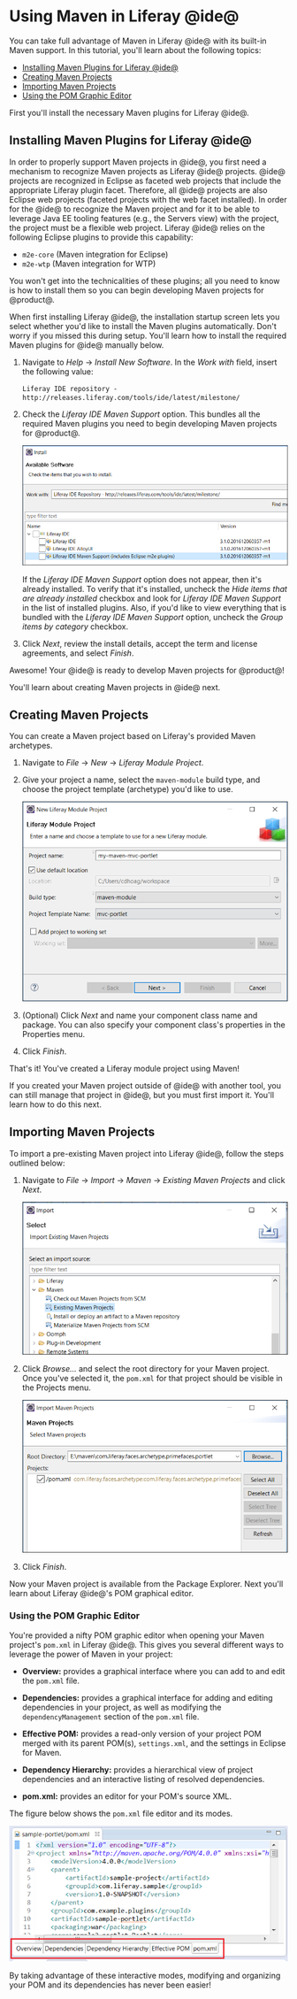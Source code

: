 # Using Maven in Liferay @ide@

You can take full advantage of Maven in Liferay @ide@ with its built-in Maven
support. In this tutorial, you'll learn about the following topics:

- [Installing Maven Plugins for Liferay @ide@](#installing-maven-plugins-for-liferay-ide)
- [Creating Maven Projects](#creating-maven-projects)
- [Importing Maven Projects](#importing-maven-projects)
- [Using the POM Graphic Editor](#using-the-pom-graphic-editor)

First you'll install the necessary Maven plugins for Liferay @ide@.

## Installing Maven Plugins for Liferay @ide@

In order to properly support Maven projects in @ide@, you first need a mechanism
to recognize Maven projects as Liferay @ide@ projects. @ide@ projects are
recognized in Eclipse as faceted web projects that include the appropriate
Liferay plugin facet. Therefore, all @ide@ projects are also Eclipse web
projects (faceted projects with the web facet installed). In order for the @ide@
to recognize the Maven project and for it to be able to leverage Java EE tooling
features (e.g., the Servers view) with the project, the project must be a
flexible web project. Liferay @ide@ relies on the following Eclipse plugins to
provide this capability:

- `m2e-core` (Maven integration for Eclipse)
- `m2e-wtp` (Maven integration for WTP)

You won't get into the technicalities of these plugins; all you need to know is
how to install them so you can begin developing Maven projects for @product@.

When first installing Liferay @ide@, the installation startup screen lets you
select whether you'd like to install the Maven plugins automatically. Don't
worry if you missed this during setup. You'll learn how to install the required
Maven plugins for @ide@ manually below.

1.  Navigate to *Help* &rarr; *Install New Software*. In the *Work with* field,
    insert the following value:

        Liferay IDE repository - http://releases.liferay.com/tools/ide/latest/milestone/

2.  Check the *Liferay IDE Maven Support* option. This bundles all the required
    Maven plugins you need to begin developing Maven projects for @product@.

    ![Figure 1: You can install all the necessary Maven plugins for @ide@ by installing the *Liferay IDE Maven Support* option.](../../../images/maven-install-ide-plugins.png)

    If the *Liferay IDE Maven Support* option does not appear, then it's already
    installed. To verify that it's installed, uncheck the *Hide items that are
    already installed* checkbox and look for *Liferay IDE Maven Support* in the
    list of installed plugins. Also, if you'd like to view everything that is
    bundled with the *Liferay IDE Maven Support* option, uncheck the *Group
    items by category* checkbox.

3.  Click *Next*, review the install details, accept the term and license
    agreements, and select *Finish*.

<!--
Both Maven and Eclipse have their own standard build project lifecycles that are
independent from each other. For both to work together and run seamlessly within
Liferay IDE, a lifecycle mapping is required to link both lifecycles into one
combined lifecycle. Normally, this would have to be done manually by the user.
Fortunately, the m2e-liferay plugin combines the lifecycle metadata mapping and
Eclipse build lifecycles, to provide a seamless user experience. The lifecycle
mappings for your project can be viewed by right-clicking your project and
selecting Properties &rarr; Maven &rarr; Lifecycle Mapping.
-->

<!-- Find out if Maven Lifecycle Mapping still works properly in IDE. -Cody -->

Awesome! Your @ide@ is ready to develop Maven projects for @product@!

You'll learn about creating Maven projects in @ide@ next.

## Creating Maven Projects

You can create a Maven project based on Liferay's provided Maven archetypes.

1.  Navigate to *File* &rarr; *New* &rarr; *Liferay Module Project*.

2.  Give your project a name, select the `maven-module` build type, and choose
    the project template (archetype) you'd like to use.

    ![Figure 2: The New Liferay Module Project wizard lets you generate a Maven module project.](../../../images/create-maven-ide-project.png)

3.  (Optional) Click *Next* and name your component class name and package. You
    can also specify your component class's properties in the Properties menu.

4.  Click *Finish*.

That's it! You've created a Liferay module project using Maven!

If you created your Maven project outside of @ide@ with another tool, you can
still manage that project in @ide@, but you must first import it. You'll learn
how to do this next.

## Importing Maven Projects

To import a pre-existing Maven project into Liferay @ide@, follow the steps
outlined below:

1.  Navigate to *File* &rarr; *Import* &rarr; *Maven* &rarr; *Existing Maven
    Projects* and click *Next*.

    ![Figure 3: @ide@ offers the Maven folder in the Import wizard.](../../../images/import-maven-project.png)

2.  Click *Browse...* and select the root directory for your Maven project. Once
    you've selected it, the `pom.xml` for that project should be visible in the
    Projects menu.

    ![Figure 4: Use the Import Maven Projects wizard to import your pre-existing project.](../../../images/select-maven-import.png)

3.  Click *Finish*.

Now your Maven project is available from the Package Explorer. Next you'll learn
about Liferay @ide@'s POM graphical editor.

### Using the POM Graphic Editor

You're provided a nifty POM graphic editor when opening your Maven project's
`pom.xml` in Liferay @ide@. This gives you several different ways to leverage
the power of Maven in your project:

- **Overview:** provides a graphical interface where you can add to and edit the
  `pom.xml` file.

- **Dependencies:** provides a graphical interface for adding and editing
  dependencies in your project, as well as modifying the `dependencyManagement`
  section of the `pom.xml` file.

- **Effective POM:** provides a read-only version of your project POM merged
  with its parent POM(s), `settings.xml`, and the settings in Eclipse for Maven.

- **Dependency Hierarchy:** provides a hierarchical view of project dependencies
  and an interactive listing of resolved dependencies.

- **pom.xml:** provides an editor for your POM's source XML.

The figure below shows the `pom.xml` file editor and its modes.

![Figure 5: Liferay @ide@ provides five interactive modes to help you edit and organize your POM..](../../../images/pom-editor-features.png)

By taking advantage of these interactive modes, modifying and organizing your
POM and its dependencies has never been easier!
